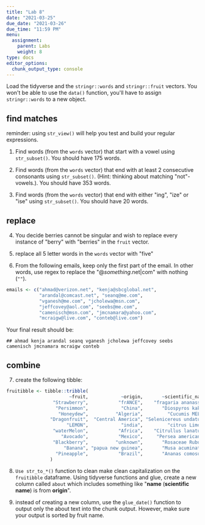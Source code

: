 ```yaml
---
title: "Lab 8"
date: "2021-03-25"
due_date: "2021-03-26"
due_time: "11:59 PM"
menu:
  assignment:
    parent: Labs
    weight: 8
type: docs
editor_options: 
  chunk_output_type: console
---
```





Load the tidyverse and the `stringr::words` and `stringr::fruit` vectors. You won't be able to use the `data()` function, you'll have to assign `stringr::words` to a new object.



## find matches 
reminder: using `str_view()` will help you test and build your regular expressions. 

1. Find words (from the `words` vector) that start with a vowel using `str_subset()`. You should have 175 words. 


2. Find words (from the `words` vector) that end with at least 2 consecutive consonants using `str_subset()`.  (Hint: thinking about matching "not"-vowels.). You should have 353 words. 


3. Find words (from the `words` vector) that end with either "ing", "ize" or "ise" using `str_subset()`. You should have 20 words. 


## replace 

4. You decide berries cannot be singular and wish to replace every instance of "berry" with "berries" in the `fruit` vector. 


5. replace all 5 letter words in the `words` vector with "five"


6. From the following emails, keep only the first part of the email. In other words, use regex to replace the "\@*something*.net|com" with nothing (`""`).


```r
emails <- c("ahmad@verizon.net", "kenja@sbcglobal.net", 
            "arandal@comcast.net", "seanq@me.com", 
            "vganesh@me.com", "jcholewa@msn.com", 
            "jeffcovey@aol.com", "seebs@me.com", 
            "camenisch@msn.com", "jmcnamara@yahoo.com", 
            "mcraigw@live.com", "conteb@live.com")
```

Your final result should be:

```
## ahmad kenja arandal seanq vganesh jcholewa jeffcovey seebs camenisch jmcnamara mcraigw conteb
```


## combine 

7. create the following tibble:

```r
fruitibble <- tibble::tribble(
                       ~fruit,            ~origin,       ~scientific_name,
                 "Strawberry",           "frANCE",    "fragaria ananassa",
                  "Persimmon",            "China",       "Diospyros kaki",
                   "Honeydew",          "Algeria",         "Cucumis MELO",
                "Dragonfruit",  "Central America", "Selenicereus undatus",
                      "LEMON",            "india",         "citrus Limon",
                 "waterMelon",           "Africa",    "Citrullus lanatus",
                    "Avocado",           "Mexico",     "Persea americana",
                 "Blackberry",          "unknown",       "Rosaceae Rubus",
                     "Banana", "papua new guinea",       "Musa acuminata",
                  "Pineapple",           "Brazil",       "Ananas comosus"
                )
```

8. `Use str_to_*()` function to clean make clean capitalization on the `fruitibble` dataframe. Using tidyverse functions and glue, create a new column called `about` which includes something like "**name** (**scientific name**) is from **origin**". 



9. instead of creating a new column, use the `glue_date()` function to output only the about text into the chunk output. However, make sure your output is sorted by fruit name. 

